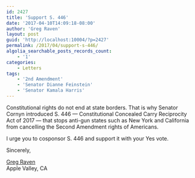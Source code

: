 ```yaml
---
id: 2427
title: 'Support S. 446'
date: '2017-04-10T14:09:18-08:00'
author: 'Greg Raven'
layout: post
guid: 'http://localhost:10004/?p=2427'
permalink: /2017/04/support-s-446/
algolia_searchable_posts_records_count:
    - '1'
categories:
    - Letters
tags:
    - '2nd Amendment'
    - 'Senator Dianne Feinstein'
    - 'Senator Kamala Harris'
---
```


Constitutional rights do not end at state borders. That is why Senator Cornyn introduced S. 446 — Constitutional Concealed Carry Reciprocity Act of 2017 — that stops anti-gun states such as New York and California from cancelling the Second Amendment rights of Americans.

I urge you to cosponsor S. 446 and support it with your Yes vote.

Sincerely,

[Greg Raven](https://www.gregraven.org/)  
Apple Valley, CA